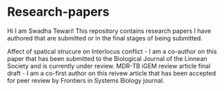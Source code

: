 # Research-papers
Hi I am Swadha Tewari! This repository contains research papers I have authored that are submitted or in the final stages of being submitted. 

Affect of spatical strucure on Interlocus conflict - I am a co-author on this paper that has been submitted to the Biological Journal of the Linnean Society and is currently under review. 
MDR-TB iGEM review article final draft - I am a co-first author on this reivew article that has been accepted for peer review by Frontiers in Systems Biology journal. 
